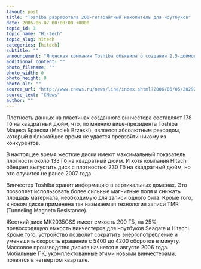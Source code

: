 ```yaml
---
layout: post
title: "Toshiba разработала 200-гигабайтный накопитель для ноутбуков"
date: 2006-06-07 00:00:00 +0000
topic_id: 3
topic_name: "Hi-tech"
topic_slug: hitech
categories: [hitech]
subtitle: ""
announcement: "Японская компания Toshiba объявила о создании 2,5-дюймового жесткого диска для ноутбуков MK2035GSS с наивысшей на сегодняшний день плотностью записи данных, опередив своих конкурентов как минимум на полгода."
additional_content: ""
photo_filename: ""
photo_width: 0
photo_height: 0
photo_alt: ""
source_url: "http://www.cnews.ru/news/line/index.shtml?2006/06/05/202921"
source_text: "CNews"
author: ""
---
```

Плотность данных на пластинах созданного винчестера составляет 178 Гб на квадратный дюйм, что, по мнению вице-президента Toshiba Мацека Брзески (Maciek Brzeski), является абсолютным рекордом, который в ближайшее время не удастся превзойти никому из конкурентов.

В настоящее время жесткие диски имеют максимальный показатель плотности около 133 Гб на квадратный дюйм. И хотя компания Hitachi обещает выпустить диск с плотностью 230 Гб на квадратный дюйм, но это случится не ранее 2007 года.

Винчестер Toshiba хранит информацию в вертикальных доменах. Это позволяет использовать более сильные магнитные поля и снижать площадь материала, необходимую для записи одного бита. Кроме того, в новом диске применена так называемая технология записи TMR (Tunneling Magneto Resistance).

Жесткий диск MK2035GSS имеет емкость 200 ГБ, на 25% превосходящую емкость винчестеров для ноутбуков Seagate и Hitachi. Кроме того, устройство позволит сократить энергопотребление и уменьшить скорость вращения с 5400 до 4200 оборотов в минуту. Массовое производство дисков начнется в августе 2006 года. Мобильные ПК, укомплектованные этими новыми винчестерами, появятся в четвертом квартале.
